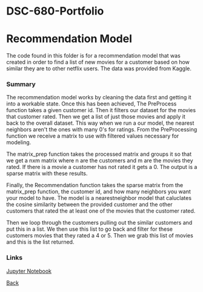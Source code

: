 # DSC-680-Portfolio
# Recommendation Model

The code found in this folder is for a recommendation model that was created
in order to find a list of new movies for a customer based on how similar
they are to other netflix users. The data was provided from Kaggle.

### Summary
The recommendation model works by cleaning the data first and getting it into a workable state. Once this has been achieved, The PreProcess function takes a given customer id. Then it filters our dataset for the movies that customer rated. Then we get a list of just those movies and apply it back to the overall dataset. This way when we run a our model, the nearest neighbors aren't the ones with many 0's for ratings. From the PreProcessing function we receive a matrix to use with filtered values necessary for modeling.

The matrix_prep function takes the processed matrix and groups it so that we get a nxm matrix where n are the customers
and m are the movies they rated. If there is a movie a customer has not rated it gets a 0. The output is a sparse matrix 
with these results.

Finally, the Recommendation function takes the sparse matrix from the matrix_prep function, the customer id, 
and how many neighbors you want your model to have. The model is a nearestneighbor model that caluclates the 
cosine similarity between the provided customer and the other customers that rated the at least one of the
movies that the customer rated. 

Then we loop through the customers pulling out the similar customers and put this in a list. We then use this 
list to go back and filter for these customers movies that they rated a 4 or 5. Then we grab this list of movies
and this is the list returned.

### Links
[Jupyter Notebook](https://github.com/Lemonchasers/Lemonchasers.github.io/blob/master/IMDB%20Webscraper/DSC%20540%20Final%20Chase%20Lemons.ipynb)

[Back](/Lemonchasers.github.io/Index.md)
